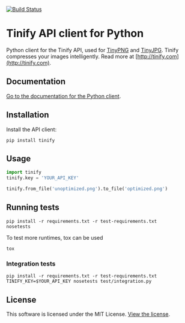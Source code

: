 [<img src="https://travis-ci.org/tinify/tinify-python.svg?branch=master" alt="Build Status">](https://travis-ci.org/tinify/tinify-python)

# Tinify API client for Python

Python client for the Tinify API, used for [TinyPNG](https://tinypng.com) and [TinyJPG](https://tinyjpg.com). Tinify compresses your images intelligently. Read more at [http://tinify.com](http://tinify.com).

## Documentation

[Go to the documentation for the Python client](https://tinypng.com/developers/reference/python).

## Installation

Install the API client:

```
pip install tinify
```

## Usage

```python
import tinify
tinify.key = 'YOUR_API_KEY'

tinify.from_file('unoptimized.png').to_file('optimized.png')
```

## Running tests

```
pip install -r requirements.txt -r test-requirements.txt
nosetests
```

To test more runtimes, tox can be used

```
tox
```



### Integration tests

```
pip install -r requirements.txt -r test-requirements.txt
TINIFY_KEY=$YOUR_API_KEY nosetests test/integration.py
```

## License

This software is licensed under the MIT License. [View the license](LICENSE).
